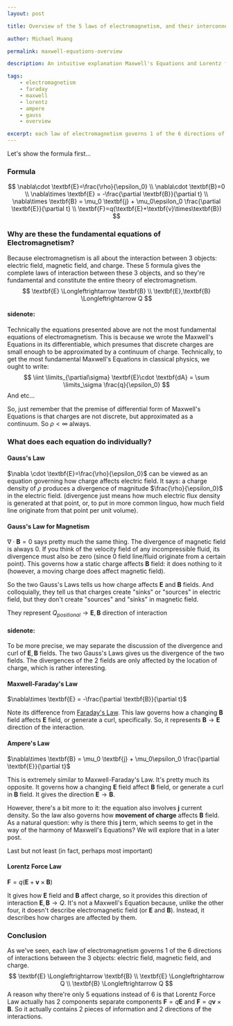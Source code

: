 ```yaml
---
layout: post

title: Overview of the 5 laws of electromagnetism, and their interconnection

author: Michael Huang

permalink: maxwell-equations-overview

description: An intuitive explanation Maxwell's Equations and Lorentz force law, with focus on their interconnections and individual roles.

tags:
    - electromagnetism
    - faraday
    - maxwell
    - lorentz
    - ampere
    - gauss
    - overview

excerpt: each law of electromagnetism governs 1 of the 6 directions of interactions between the 3 objects, the electric field, magnetic field, and charge...
---
```


Let's show the formula first...

### Formula

$$
\nabla\cdot \textbf{E}=\frac{\rho}{\epsilon_0}
\\
\nabla\cdot \textbf{B}=0
\\
\nabla\times \textbf{E} = -\frac{\partial \textbf{B}}{\partial t}
\\
\nabla\times \textbf{B} = \mu_0 \textbf{j} + \mu_0\epsilon_0 \frac{\partial \textbf{E}}{\partial t}
\\
\textbf{F}=q(\textbf{E}+\textbf{v}\times\textbf{B})
$$



### Why are these the fundamental equations of Electromagnetism?

Because electromagnetism is all about the interaction between 3 objects: electric field, magnetic field, and charge. These 5 formula gives the complete laws of interaction between these 3 objects, and so they're fundamental and constitute the entire theory of electromagnetism.
$$
\textbf{E} \Longleftrightarrow \textbf{B}
\\
\textbf{E},\textbf{B} \Longleftrightarrow Q
$$

#### sidenote:

Technically the equations presented above are not the most fundamental equations of electromagnetism. This is because we wrote the Maxwell's Equations in its differentiable, which presumes that discrete charges are small enough to be approximated by a continuum of charge. Technically, to get the most fundamental Maxwell's Equations in classical physics, we ought to write:
$$
\iint \limits_{\partial\sigma} \textbf{E}\cdot \textbf{dA} = \sum \limits_\sigma \frac{q}{\epsilon_0}
$$
And etc...

So, just remember that the premise of differential form of Maxwell's Equations is that charges are not discrete, but approximated as a continuum. So $\rho \lt \infty$ always.



### What does each equation do individually?

#### Gauss's Law

$\nabla \cdot \textbf{E}=\frac{\rho}{\epsilon_0}$ can be viewed as an equation governing how charge affects electric field. It says: a charge density of $\rho$ produces a divergence of magnitude $\frac{\rho}{\epsilon_0}$ in the electric field. (divergence just means how much electric flux density is generated at that point, or, to put in more common linguo, how much field line originate from that point per unit volume).

#### Gauss's Law for Magnetism

$\nabla \cdot \textbf{B}=0$ says pretty much the same thing. The divergence of magnetic field is always 0. If you think of the velocity field of any incompressible fluid, its divergence must also be zero (since 0 field line/fluid originate from a certain point). This governs how a static charge affects $\textbf{B}$ field: it does nothing to it (however, a moving charge does affect magnetic field).



So the two Gauss's Laws tells us how charge affects $\textbf{E}$ and $\textbf{B}$ fields. And colloquially,  they tell us that charges create "sinks" or "sources" in electric field, but they don't create "sources" and "sinks" in magnetic field.

They represent $Q_{positional}\rightarrow \textbf{E},\textbf{B}$ direction of interaction

#### sidenote:

To be more precise, we may separate the discussion of the divergence and curl of $\textbf{E}, \textbf{B}$ fields. The two Gauss's Laws gives us the divergence of the two fields. The divergences of the 2 fields are only affected by the location of charge, which is rather interesting.



#### Maxwell-Faraday's Law

$\nabla\times \textbf{E} = -\frac{\partial \textbf{B}}{\partial t}$

Note its difference from [Faraday's Law](https://intuitivephysics.github.io/2021/05/08/Faradays-Law,-derivation-and-misconceptions.html). This law governs how a changing $\textbf{B}$ field affects $\textbf{E}$ field, or generate a curl, specifically. So, it represents $\textbf{B}\rightarrow \textbf{E}$ direction of the interaction.



#### Ampere's Law

$\nabla\times \textbf{B} = \mu_0 \textbf{j} + \mu_0\epsilon_0 \frac{\partial \textbf{E}}{\partial t}$

This is extremely similar to Maxwell-Faraday's Law. It's pretty much its opposite. It governs how a changing $\textbf{E}$ field affect $\textbf{B}$ field, or generate a curl in $\textbf{B}$ field. It gives the direction $\textbf{E}\rightarrow \textbf{B}$.

However, there's a bit more to it: the equation also involves $\textbf{j}$ current density. So the law also governs how **movement of charge** affects $\textbf{B}$ field. As a natural question: why is there this $\textbf{j}$ term, which seems to get in the way of the harmony of Maxwell's Equations? We will explore that in a later post.



Last but not least (in fact, perhaps most important)

#### Lorentz Force Law

$\textbf{F}=q(\textbf{E}+\textbf{v}\times\textbf{B})$

It gives how $\textbf{E}$ field and $\textbf{B}$ affect charge, so it provides this direction of interaction $\textbf{E},\textbf{B}\rightarrow Q$. It's not a Maxwell's Equation because, unlike the other four, it doesn't describe electromagnetic field (or $\textbf{E}$ and $\textbf{B}$). Instead, it describes how charges are affected by them.



### Conclusion

As we've seen, each law of electromagnetism governs 1 of the 6 directions of interactions between the 3 objects: electric field, magnetic field, and charge.
$$
\textbf{E} \Longleftrightarrow \textbf{B}
\\
\textbf{E} \Longleftrightarrow Q
\\
\textbf{B} \Longleftrightarrow Q
$$
A reason why there're only 5 equations instead of 6 is that Lorentz Force Law actually has 2 components separate components $\textbf{F}=q\textbf{E}$ and $\textbf{F}=q\textbf{v}\times \textbf{B}$. So it actually contains 2 pieces of information and 2 directions of the interactions.